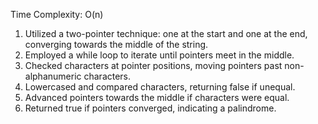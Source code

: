 Time Complexity: O(n)

1) Utilized a two-pointer technique: one at the start and one at the end, converging towards the middle of the string.
2) Employed a while loop to iterate until pointers meet in the middle.
3) Checked characters at pointer positions, moving pointers past non-alphanumeric characters.
4) Lowercased and compared characters, returning false if unequal.
5) Advanced pointers towards the middle if characters were equal.
6) Returned true if pointers converged, indicating a palindrome.
